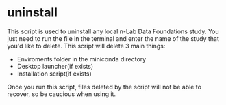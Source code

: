 # uninstall

This script is used to uninstall any local n-Lab Data Foundations study.
You just need to run the file in the terminal and enter the name of the study that you'd like to delete.
This script will delete 3 main things:
- Enviroments folder in the miniconda directory
- Desktop launcher(if exists)
- Installation script(if exists)

Once you run this script, files deleted by the script will not be able to recover, so be caucious when using it.
